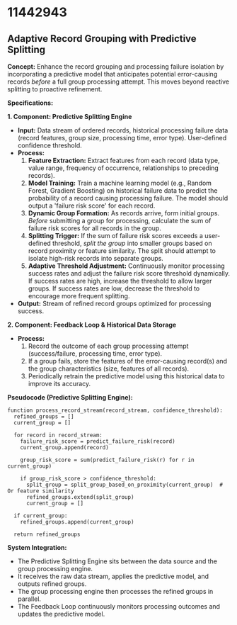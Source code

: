 # 11442943

## Adaptive Record Grouping with Predictive Splitting

**Concept:** Enhance the record grouping and processing failure isolation by incorporating a predictive model that anticipates potential error-causing records *before* a full group processing attempt. This moves beyond reactive splitting to proactive refinement.

**Specifications:**

**1. Component: Predictive Splitting Engine**

   *   **Input:** Data stream of ordered records, historical processing failure data (record features, group size, processing time, error type). User-defined confidence threshold.
   *   **Process:**
        1.  **Feature Extraction:** Extract features from each record (data type, value range, frequency of occurrence, relationships to preceding records).
        2.  **Model Training:** Train a machine learning model (e.g., Random Forest, Gradient Boosting) on historical failure data to predict the probability of a record causing processing failure. The model should output a 'failure risk score' for each record.
        3.  **Dynamic Group Formation:**  As records arrive, form initial groups.  *Before* submitting a group for processing, calculate the sum of failure risk scores for all records in the group.
        4.  **Splitting Trigger:** If the sum of failure risk scores exceeds a user-defined threshold, *split the group* into smaller groups based on record proximity or feature similarity. The split should attempt to isolate high-risk records into separate groups. 
        5.  **Adaptive Threshold Adjustment:** Continuously monitor processing success rates and adjust the failure risk score threshold dynamically. If success rates are high, increase the threshold to allow larger groups. If success rates are low, decrease the threshold to encourage more frequent splitting.
   *   **Output:** Stream of refined record groups optimized for processing success.

**2. Component:  Feedback Loop & Historical Data Storage**

   *   **Process:**
        1.  Record the outcome of each group processing attempt (success/failure, processing time, error type).
        2.  If a group fails, store the features of the error-causing record(s) and the group characteristics (size, features of all records).
        3.  Periodically retrain the predictive model using this historical data to improve its accuracy.

**Pseudocode (Predictive Splitting Engine):**

```
function process_record_stream(record_stream, confidence_threshold):
  refined_groups = []
  current_group = []

  for record in record_stream:
    failure_risk_score = predict_failure_risk(record)
    current_group.append(record)

    group_risk_score = sum(predict_failure_risk(r) for r in current_group)

    if group_risk_score > confidence_threshold:
      split_group = split_group_based_on_proximity(current_group)  # Or feature similarity
      refined_groups.extend(split_group)
      current_group = []

  if current_group:
    refined_groups.append(current_group)

  return refined_groups
```

**System Integration:**

*   The Predictive Splitting Engine sits between the data source and the group processing engine.
*   It receives the raw data stream, applies the predictive model, and outputs refined groups.
*   The group processing engine then processes the refined groups in parallel.
*   The Feedback Loop continuously monitors processing outcomes and updates the predictive model.